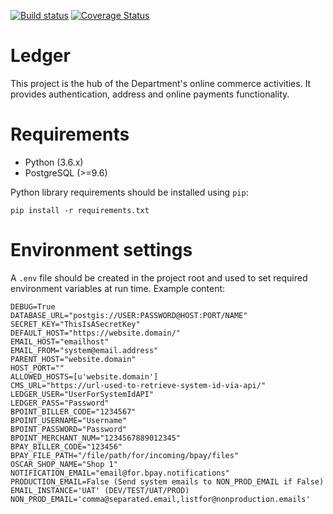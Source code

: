 [![Build
status](https://travis-ci.org/dbca-wa/ledger.svg?branch=master)](https://travis-ci.org/dbca-wa/ledger/builds) [![Coverage Status](https://coveralls.io/repos/github/dbca-wa/ledger/badge.svg?branch=master)](https://coveralls.io/github/dbca-wa/ledger?branch=master)
# Ledger

This project is the hub of the Department's online commerce activities.
It provides authentication, address and online payments functionality.

# Requirements

- Python (3.6.x)
- PostgreSQL (>=9.6)

Python library requirements should be installed using `pip`:

`pip install -r requirements.txt`

# Environment settings

A `.env` file should be created in the project root and used to set
required environment variables at run time. Example content:

    DEBUG=True
    DATABASE_URL="postgis://USER:PASSWORD@HOST:PORT/NAME"
    SECRET_KEY="ThisIsASecretKey"
    DEFAULT_HOST="https://website.domain/"
    EMAIL_HOST="emailhost"
    EMAIL_FROM="system@email.address"
    PARENT_HOST="website.domain"
    HOST_PORT=""
    ALLOWED_HOSTS=[u'website.domain']
    CMS_URL="https://url-used-to-retrieve-system-id-via-api/"
    LEDGER_USER="UserForSystemIdAPI"
    LEDGER_PASS="Password"
    BPOINT_BILLER_CODE="1234567"
    BPOINT_USERNAME="Username"
    BPOINT_PASSWORD="Password"
    BPOINT_MERCHANT_NUM="1234567889012345"
    BPAY_BILLER_CODE="123456"
    BPAY_FILE_PATH="/file/path/for/incoming/bpay/files"
    OSCAR_SHOP_NAME="Shop 1"
    NOTIFICATION_EMAIL="email@for.bpay.notifications"
    PRODUCTION_EMAIL=False (Send system emails to NON_PROD_EMAIL if False)
    EMAIL_INSTANCE='UAT' (DEV/TEST/UAT/PROD)
    NON_PROD_EMAIL='comma@separated.email,listfor@nonproduction.emails'

